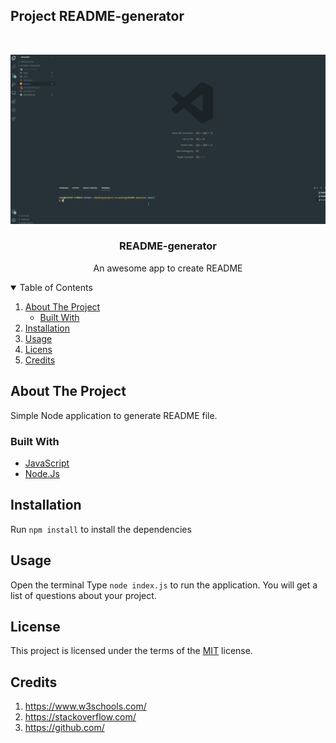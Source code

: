 ## Project README-generator

<!-- PROJECT LOGO -->
<br />
<p align="center">
    <img src="/assets/img/README-IMG.gif" alt="screenshot" >

  <h3 align="center">README-generator</h3>

  <p align="center">
    An awesome app to create README
  </p>
</p>

<!-- TABLE OF CONTENTS -->
<details open="open">
  <summary>Table of Contents</summary>
  <ol>
    <li>
      <a href="#about-the-project">About The Project</a>
      <ul>
        <li><a href="#built-with">Built With</a></li>
      </ul>
    </li>
    <li><a href="#installation">Installation</a></li>
    <li><a href="#usage">Usage</a></li>
    <li><a href="#licens">Licens</a></li>
    <li><a href="#credits">Credits</a></li>
  </ol>
</details>

<!-- ABOUT THE PROJECT -->

## About The Project

Simple Node application to generate README file.

### Built With

- [JavaScript](https://www.javascript.com/)
- [Node.Js](https://nodejs.org/en/)

## Installation

Run `npm install` to install the dependencies

## Usage

Open the terminal
Type `node index.js` to run the application.
You will get a list of questions about your project.

## License

This project is licensed under the terms of the [MIT](https://opensource.org/licenses/MIT) license.

## Credits

1. https://www.w3schools.com/
2. https://stackoverflow.com/
3. https://github.com/
